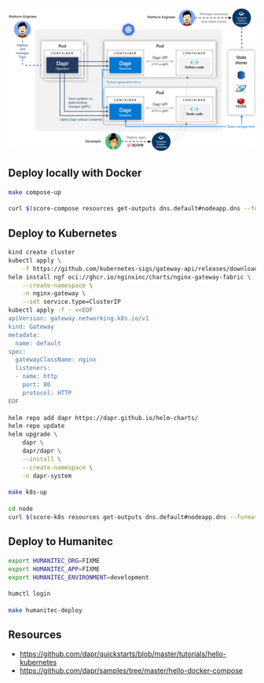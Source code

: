 ![](hello-world-k8s.png)

## Deploy locally with Docker

```bash
make compose-up

curl $(score-compose resources get-outputs dns.default#nodeapp.dns --format '{{ .host }}:8080')
```

## Deploy to Kubernetes

```bash
kind create cluster
kubectl apply \
    -f https://github.com/kubernetes-sigs/gateway-api/releases/download/v1.1.0/standard-install.yaml
helm install ngf oci://ghcr.io/nginxinc/charts/nginx-gateway-fabric \
    --create-namespace \
    -n nginx-gateway \
    --set service.type=ClusterIP
kubectl apply -f - <<EOF
apiVersion: gateway.networking.k8s.io/v1
kind: Gateway
metadata:
  name: default
spec:
  gatewayClassName: nginx
  listeners:
  - name: http
    port: 80
    protocol: HTTP
EOF

helm repo add dapr https://dapr.github.io/helm-charts/
helm repo update
helm upgrade \
    dapr \
    dapr/dapr \
    --install \
    --create-namespace \
    -n dapr-system

make k8s-up

cd node
curl $(score-k8s resources get-outputs dns.default#nodeapp.dns --format '{{ .host }}:8080')
```

## Deploy to Humanitec

```bash
export HUMANITEC_ORG=FIXME
export HUMANITEC_APP=FIXME
export HUMANITEC_ENVIRONMENT=development

humctl login

make humanitec-deploy
```

## Resources

- https://github.com/dapr/quickstarts/blob/master/tutorials/hello-kubernetes
- https://github.com/dapr/samples/tree/master/hello-docker-compose